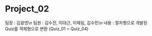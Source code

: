 # Project_02
팀장 : 김광영\n
팀원 : 김수진, 이대근, 이채림, 김수민\n
내용 : 절차형으로 개발된 Quiz를 객체형으로 변환 (Quiz_01 ~ Quiz_04)
